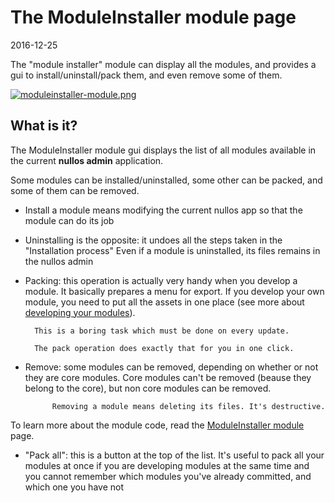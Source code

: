 The ModuleInstaller module page
=======================
2016-12-25




The "module installer" module can display all the modules, and provides a gui to install/uninstall/pack them,
and even remove some of them.



[![moduleinstaller-module.png](https://s19.postimg.org/udj5h463n/moduleinstaller_module.png)](https://postimg.org/image/udj5h463j/)



What is it?
-----------

The ModuleInstaller module gui displays the list of all modules available in the current **nullos admin** application.

Some modules can be installed/uninstalled, some other can be packed, and some of them can be removed.

- Install a module means modifying the current nullos app so that the module can do its job
- Uninstalling is the opposite: it undoes all the steps taken in the "Installation process"
        Even if a module is uninstalled, its files remains in the nullos admin
- Packing: this operation is actually very handy when you develop a module.
        It basically prepares a menu for export.
        If you develop your own module, you need to put all the assets in one place (see more about [developing your modules](https://github.com/lingtalfi/nullos-admin/tree/master/doc/modules/module-concepts/module.md)).
        
        This is a boring task which must be done on every update.
        
        The pack operation does exactly that for you in one click.
- Remove: some modules can be removed, depending on whether or not they are core modules.
            Core modules can't be removed (beause they belong to the core),
            but non core modules can be removed.
            
            Removing a module means deleting its files. It's destructive.
            
    
    
To learn more about the module code, read the [ModuleInstaller module](https://github.com/lingtalfi/nullos-admin/tree/master/doc/modules/moduleinstaller-module.md) page.
    
    
- "Pack all": this is a button at the top of the list.
        It's useful to pack all your modules at once if you are developing modules at the same time
        and you cannot remember which modules you've already committed, and which one you have not 
    